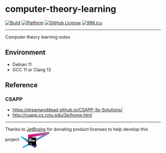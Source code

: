 # computer-theory-learning

[![Build](https://github.com/KaiserLancelot/computer-theory-learning/actions/workflows/build.yml/badge.svg)](https://github.com/KaiserLancelot/computer-theory-learning/actions/workflows/build.yml)
[![Platform](https://img.shields.io/badge/Platform-Debian%2011-brightgreen)](https://www.debian.org/)
[![GitHub License](https://img.shields.io/github/license/KaiserLancelot/computer-theory-learning)](https://github.com/KaiserLancelot/computer-theory-learning/blob/main/LICENSE)
[![996.icu](https://img.shields.io/badge/link-996.icu-red.svg)](https://996.icu)

---

Computer theory learning notes

## Environment

- Debian 11
- GCC 11 or Clang 13

## Reference

### CSAPP

- https://dreamanddead.github.io/CSAPP-3e-Solutions/
- http://csapp.cs.cmu.edu/3e/home.html

---

Thanks to [JetBrains](https://www.jetbrains.com/) for donating product licenses to help develop this project <a href="https://www.jetbrains.com/"><img src="logo/jetbrains.svg" width="94" align="center" /></a>
